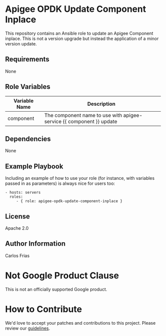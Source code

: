 Apigee OPDK Update Component Inplace
=========

This repository contains an Ansible role to update an Apigee Component inplace. This is not a version upgrade but instead the application of a minor version update.

Requirements
------------

None

Role Variables
--------------


| Variable Name | Description |
| --- | --- |
| component | The component name to use with apigee-service {{ component }} update |


Dependencies
------------

None 

Example Playbook
----------------

Including an example of how to use your role (for instance, with variables passed in as parameters) is always nice for users too:

    - hosts: servers
      roles:
         - { role: apigee-opdk-update-component-inplace }

License
-------

Apache 2.0

Author Information
------------------

Carlos Frias

<!-- BEGIN Google Required Disclaimer -->

# Not Google Product Clause

This is not an officially supported Google product.
<!-- END Google Required Disclaimer -->
<!-- BEGIN Google How To Contribute -->
# How to Contribute

We'd love to accept your patches and contributions to this project. Please review our [guidelines](CONTRIBUTION.md).
<!-- END Google How To Contribute -->
